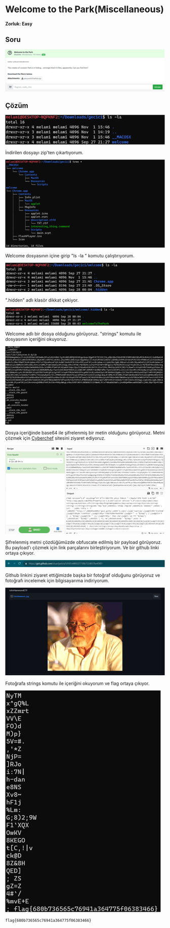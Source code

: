 # Welcome to the Park(Miscellaneous)
#### Zorluk: Easy

## Soru 
![Soru](https://github.com/K4lender/HuntressCTF23_WriteUps/blob/main/Miscellaneous/Welcome_To_The_Park/Welcome_To_The_Park.png)

## Çözüm
![](https://github.com/K4lender/HuntressCTF23_WriteUps/blob/main/Miscellaneous/Welcome_To_The_Park/Screenshot_1.png)

İndirilen dosyayı zip'ten çıkartıyorum. 

![](https://github.com/K4lender/HuntressCTF23_WriteUps/blob/main/Miscellaneous/Welcome_To_The_Park/Screenshot_2.png)

Welcome dosyasının içine girip "ls -la " komutu çalıştırıyorum.

![](https://github.com/K4lender/HuntressCTF23_WriteUps/blob/main/Miscellaneous/Welcome_To_The_Park/Screenshot_3.png)

".hidden" adlı klasör dikkat çekiyor. 

![](https://github.com/K4lender/HuntressCTF23_WriteUps/blob/main/Miscellaneous/Welcome_To_The_Park/Screenshot_4.png)

Welcome adlı bir dosya olduğunu görüyoruz. "strings" komutu ile dosyasının içeriğini okuyoruz.

![](https://github.com/K4lender/HuntressCTF23_WriteUps/blob/main/Miscellaneous/Welcome_To_The_Park/Screenshot_5.png)

Dosya içeriğinde base64 ile şifrelenmiş bir metin olduğunu görüyoruz. Metni çözmek için [Cyberchef](https://gchq.github.io/CyberChef/) sitesini ziyaret ediyoruz.
<!-- fotoğrafın obfuscate kısmı kalemle işaretlenecek -->
![](https://github.com/K4lender/HuntressCTF23_WriteUps/blob/main/Miscellaneous/Welcome_To_The_Park/Screenshot_6.png)

Şifrelenmiş metni çözdüğümüzde obfuscate edilmiş bir payload görüyoruz. Bu payload'ı çözmek için link parçalarını birleştiriyorum. Ve bir github linki ortaya çıkıyor.

![](https://github.com/K4lender/HuntressCTF23_WriteUps/blob/main/Miscellaneous/Welcome_To_The_Park/Screenshot_7.png)

Github linkini ziyaret ettiğimizde başka bir fotoğraf olduğunu görüyoruz ve fotoğrafı incelemek için bilgisayarıma indiriyorum.

![](https://github.com/K4lender/HuntressCTF23_WriteUps/blob/main/Miscellaneous/Welcome_To_The_Park/Screenshot_8.png)

Fotoğrafa strings komutu ile içeriğini okuyorum ve flag ortaya çıkıyor.

![](https://github.com/K4lender/HuntressCTF23_WriteUps/blob/main/Miscellaneous/Welcome_To_The_Park/Screenshot_9.png)

```flag{680b736565c76941a364775f06383466}```